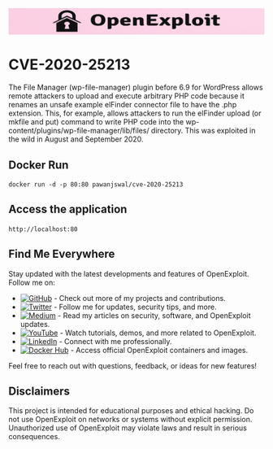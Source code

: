 ![CVE-2020-25213](https://raw.githubusercontent.com/pawanjswal/pawanjswal.github.io/refs/heads/master/assets/logo.png)
# CVE-2020-25213
The File Manager (wp-file-manager) plugin before 6.9 for WordPress allows remote attackers to upload and execute arbitrary PHP code because it renames an unsafe example elFinder connector file to have the .php extension. This, for example, allows attackers to run the elFinder upload (or mkfile and put) command to write PHP code into the wp-content/plugins/wp-file-manager/lib/files/ directory. This was exploited in the wild in August and September 2020.

## Docker Run
```
docker run -d -p 80:80 pawanjswal/cve-2020-25213
```

## Access the application
```
http://localhost:80
```

## Find Me Everywhere

Stay updated with the latest developments and features of OpenExploit. Follow me on:

- [![GitHub](https://img.shields.io/badge/GitHub-181717?style=flat-square&logo=github&logoColor=white)](https://github.com/pawanjswal) - Check out more of my projects and contributions.
- [![Twitter](https://img.shields.io/badge/Twitter-1DA1F2?style=flat-square&logo=twitter&logoColor=white)](https://twitter.com/pawanjswal) - Follow me for updates, security tips, and more.
- [![Medium](https://img.shields.io/badge/Medium-00AB6C?style=flat-square&logo=medium&logoColor=white)](https://medium.com/@pawanjswal) - Read my articles on security, software, and OpenExploit updates.
- [![YouTube](https://img.shields.io/badge/YouTube-FF0000?style=flat-square&logo=youtube&logoColor=white)](https://www.youtube.com/@OpenExploit) - Watch tutorials, demos, and more related to OpenExploit.
- [![LinkedIn](https://img.shields.io/badge/LinkedIn-0077B5?style=flat-square&logo=linkedin&logoColor=white)](https://linkedin.com/in/pawanjswal) - Connect with me professionally.
- [![Docker Hub](https://img.shields.io/badge/Docker_Hub-2496ED?style=flat-square&logo=docker&logoColor=white)](https://hub.docker.com/u/pawanjswal) - Access official OpenExploit containers and images.

Feel free to reach out with questions, feedback, or ideas for new features!

## Disclaimers

This project is intended for educational purposes and ethical hacking. Do not use OpenExploit on networks or systems without explicit permission. Unauthorized use of OpenExploit may violate laws and result in serious consequences.
